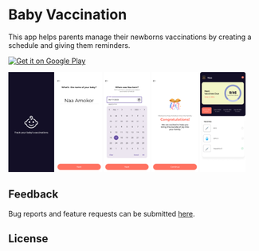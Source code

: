 # Baby Vaccination

This app helps parents manage their newborns vaccinations by creating a schedule and giving them reminders.

[<img src="https://play.google.com/intl/en_us/badges/images/generic/en_badge_web_generic.png"
alt="Get it on Google Play"
height="70">](https://play.google.com/store/apps/details?id=co.ampersandllc.baby-vaccination)

<img src="https://github.com/joelarmah/baby-vaccination-android/blob/32e719da294b311a4c74b466c26cd558e51f01d2/screenshots/Splash.png" alt="Screenshot 0" height="200"> <img src="https://github.com/joelarmah/baby-vaccination-android/blob/32e719da294b311a4c74b466c26cd558e51f01d2/screenshots/BabyName.png" alt="Screenshot 1" height="200"> <img src="https://github.com/joelarmah/baby-vaccination-android/blob/32e719da294b311a4c74b466c26cd558e51f01d2/screenshots/BabyDoB.png" alt="Screenshot 5" height="200"> <img src="https://github.com/joelarmah/baby-vaccination-android/blob/32e719da294b311a4c74b466c26cd558e51f01d2/screenshots/BabyProfileComplete.png" alt="Screenshot 2" height="200"> <img src="https://github.com/joelarmah/baby-vaccination-android/blob/32e719da294b311a4c74b466c26cd558e51f01d2/screenshots/Dashboard.png" alt="Screenshot 3" height="200">

## Feedback
Bug reports and feature requests can be submitted [here](https://github.com/joelarmah/baby-vaccination-android/issues).

## License

